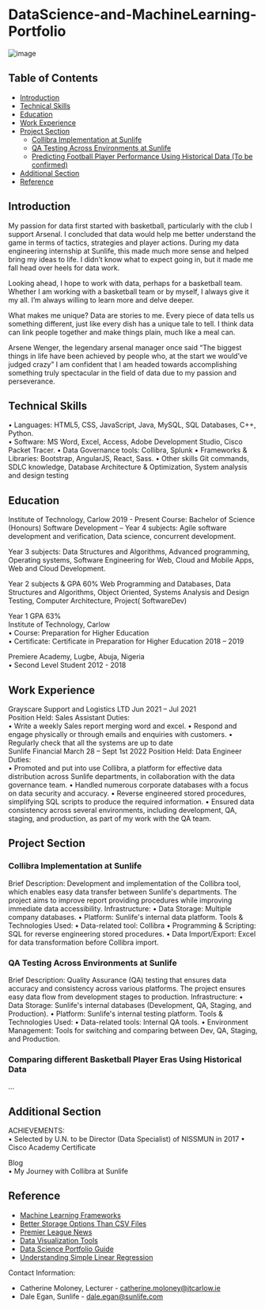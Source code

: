 # DataScience-and-MachineLearning-Portfolio

![image](https://github.com/toluibiwoye/DataScience-and-MachineLearning-Portfolio/assets/72495445/6ecccb20-8935-45bd-8324-4f52cec650d7)

## Table of Contents

- [Introduction](#introduction)
- [Technical Skills](#technical-skills)
- [Education](#education)
- [Work Experience](#work-experience)
- [Project Section](#project-section)
  - [Collibra Implementation at Sunlife](#collibra-implementation-at-sunlife)
  - [QA Testing Across Environments at Sunlife](#qa-testing-across-environments-at-sunlife)
  - [Predicting Football Player Performance Using Historical Data (To be confirmed)](#predicting-football-player-performance-using-historical-data-to-be-confirmed)
- [Additional Section](#additional-section)
- [Reference](#reference)

## Introduction

My passion for data first started with basketball, particularly with the club I support Arsenal. I concluded that data would help me better understand the game in terms of tactics, strategies and player actions. During my data engineering internship at Sunlife, this made much more sense and helped bring my ideas to life. I didn’t know what to expect going in, but it made me fall head over heels for data work.

Looking ahead, I hope to work with data, perhaps for a basketball team. Whether I am working with a basketball team or by myself, I always give it my all. I’m always willing to learn more and delve deeper. 

What makes me unique? Data are stories to me. Every piece of data tells us something different, just like every dish has a unique tale to tell. I think data can link people together and make things plain, much like a meal can.

Arsene Wenger, the legendary arsenal manager once said “The biggest things in life have been achieved by people who, at the start we would’ve judged crazy” I am confident that I am headed towards accomplishing something truly spectacular in the field of data due to my passion and perseverance.


## Technical Skills
•	Languages: HTML5, CSS, JavaScript, Java, MySQL, SQL Databases, C++, Python.  
•	Software: MS Word, Excel, Access, Adobe Development Studio, Cisco Packet Tracer.
•	Data Governance tools: Collibra, Splunk
•	Frameworks & Libraries: Bootstrap, AngularJS, React, Sass.
•	Other skills Git commands, SDLC knowledge, Database Architecture & Optimization, System analysis and design testing

## Education

Institute of Technology, Carlow 	 	 	  	  	  	2019 - Present 
Course: Bachelor of Science (Honours) Software Development – 
Year 4 subjects: Agile software development and verification, Data science, concurrent development. 

Year 3 subjects: Data Structures and Algorithms, Advanced programming, Operating systems, Software Engineering for Web, Cloud and Mobile Apps, Web and Cloud Development.

Year 2 subjects & GPA 60%
Web Programming and Databases, Data Structures and Algorithms, Object Oriented, Systems Analysis and Design Testing, Computer Architecture, Project( SoftwareDev)

Year 1 GPA 63%  
Institute of Technology, Carlow  	  	  	  	  	  
•	Course: Preparation for Higher Education  
•	Certificate: Certificate in Preparation for Higher Education  	2018 – 2019  

Premiere Academy, Lugbe, Abuja, Nigeria  	  	  	  	  
•	 	Second Level Student  	2012 - 2018  

## Work Experience

Grayscare Support and Logistics LTD	  	  	  	 Jun 2021 – Jul 2021  
Position Held: Sales Assistant
 Duties:   
•	Write a weekly Sales report merging word and excel.
•	Respond and engage physically or through emails and enquiries with customers.
•	Regularly check that all the systems are up to date  
Sunlife Financial	  	  	  	March 28  – Sept 1st  2022
Position Held: Data Engineer  
 Duties:   
•	Promoted and put into use Collibra, a platform for effective data distribution across Sunlife departments, in collaboration with the data governance team.
•	Handled numerous corporate databases with a focus on data security and accuracy.
•	Reverse engineered stored procedures, simplifying SQL scripts to produce the required information.
•	Ensured data consistency across several environments, including development, QA, staging, and production, as part of my work with the QA team.



## Project Section

### Collibra Implementation at Sunlife

Brief Description:
Development and implementation of the Collibra tool, which enables easy data transfer between Sunlife's departments. The project aims to improve report providing procedures while improving immediate data accessibility.
Infrastructure:
•	Data Storage: Multiple company databases.
•	Platform: Sunlife's internal data platform.
Tools & Technologies Used:
•	Data-related tool: Collibra
•	Programming & Scripting: SQL for reverse engineering stored procedures.
•	Data Import/Export: Excel for data transformation before Collibra import.


### QA Testing Across Environments at Sunlife

Brief Description:
Quality Assurance (QA) testing that ensures data accuracy and consistency across various platforms. The project ensures easy data flow from development stages to production.
Infrastructure:
•	Data Storage: Sunlife's internal databases (Development, QA, Staging, and Production).
•	Platform: Sunlife's internal testing platform.
Tools & Technologies Used:
•	Data-related tools: Internal QA tools.
•	Environment Management: Tools for switching and comparing between Dev, QA, Staging, and Production.


### Comparing different Basketball Player Eras Using Historical Data 

...

## Additional Section

ACHIEVEMENTS:  
• Selected by U.N. to be Director (Data Specialist) of NISSMUN in 2017
• Cisco Academy Certificate

Blog  
• My Journey with Collibra at Sunlife

## Reference

- [Machine Learning Frameworks](https://hackr.io/blog/machine-learning-frameworks)
- [Better Storage Options Than CSV Files](https://towardsdatascience.com/csv-files-for-storage-no-thanks-theres-a-better-option-72c78a414d1d)
- [Premier League News](https://www.premierleague.com/news/67261)
- [Data Visualization Tools](https://www.toptal.com/designers/data-visualization/data-visualization-tools)
- [Data Science Portfolio Guide](https://www.springboard.com/blog/data-science/data-science-portfolio/#:~:text=A%20data%20science%20portfolio%20should,you%20think%20about%20problem%2Dsolving.)
- [Understanding Simple Linear Regression](https://towardsdatascience.com/deep-understanding-of-simple-linear-regression-3776afe34473)

Contact Information:
- Catherine Moloney, Lecturer - [catherine.moloney@itcarlow.ie](mailto:catherine.moloney@itcarlow.ie)
- Dale Egan, Sunlife - [dale.egan@sunlife.com](mailto:dale.egan@sunlife.com)


